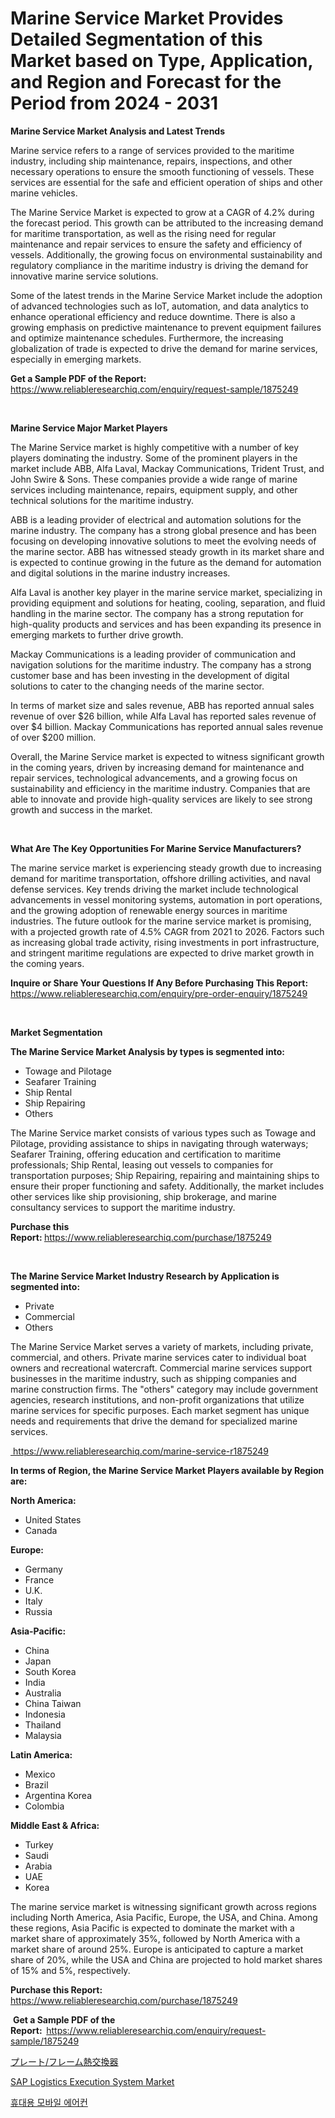 <p><h1>Marine Service Market Provides Detailed Segmentation of this Market based on Type, Application, and Region and Forecast for the Period from 2024 - 2031</h1></p><p><strong>Marine Service Market Analysis and Latest Trends</strong></p>
<p><p>Marine service refers to a range of services provided to the maritime industry, including ship maintenance, repairs, inspections, and other necessary operations to ensure the smooth functioning of vessels. These services are essential for the safe and efficient operation of ships and other marine vehicles.</p><p>The Marine Service Market is expected to grow at a CAGR of 4.2% during the forecast period. This growth can be attributed to the increasing demand for maritime transportation, as well as the rising need for regular maintenance and repair services to ensure the safety and efficiency of vessels. Additionally, the growing focus on environmental sustainability and regulatory compliance in the maritime industry is driving the demand for innovative marine service solutions.</p><p>Some of the latest trends in the Marine Service Market include the adoption of advanced technologies such as IoT, automation, and data analytics to enhance operational efficiency and reduce downtime. There is also a growing emphasis on predictive maintenance to prevent equipment failures and optimize maintenance schedules. Furthermore, the increasing globalization of trade is expected to drive the demand for marine services, especially in emerging markets.</p></p>
<p><strong>Get a Sample PDF of the Report:&nbsp;</strong> <a href="https://www.reliableresearchiq.com/enquiry/request-sample/1875249">https://www.reliableresearchiq.com/enquiry/request-sample/1875249</a></p>
<p>&nbsp;</p>
<p><strong>Marine Service Major Market Players</strong></p>
<p><p>The Marine Service market is highly competitive with a number of key players dominating the industry. Some of the prominent players in the market include ABB, Alfa Laval, Mackay Communications, Trident Trust, and John Swire & Sons. These companies provide a wide range of marine services including maintenance, repairs, equipment supply, and other technical solutions for the maritime industry.</p><p>ABB is a leading provider of electrical and automation solutions for the marine industry. The company has a strong global presence and has been focusing on developing innovative solutions to meet the evolving needs of the marine sector. ABB has witnessed steady growth in its market share and is expected to continue growing in the future as the demand for automation and digital solutions in the marine industry increases.</p><p>Alfa Laval is another key player in the marine service market, specializing in providing equipment and solutions for heating, cooling, separation, and fluid handling in the marine sector. The company has a strong reputation for high-quality products and services and has been expanding its presence in emerging markets to further drive growth.</p><p>Mackay Communications is a leading provider of communication and navigation solutions for the maritime industry. The company has a strong customer base and has been investing in the development of digital solutions to cater to the changing needs of the marine sector.</p><p>In terms of market size and sales revenue, ABB has reported annual sales revenue of over $26 billion, while Alfa Laval has reported sales revenue of over $4 billion. Mackay Communications has reported annual sales revenue of over $200 million.</p><p>Overall, the Marine Service market is expected to witness significant growth in the coming years, driven by increasing demand for maintenance and repair services, technological advancements, and a growing focus on sustainability and efficiency in the maritime industry. Companies that are able to innovate and provide high-quality services are likely to see strong growth and success in the market.</p></p>
<p>&nbsp;</p>
<p><strong>What Are The Key Opportunities For Marine Service Manufacturers?</strong></p>
<p><p>The marine service market is experiencing steady growth due to increasing demand for maritime transportation, offshore drilling activities, and naval defense services. Key trends driving the market include technological advancements in vessel monitoring systems, automation in port operations, and the growing adoption of renewable energy sources in maritime industries. The future outlook for the marine service market is promising, with a projected growth rate of 4.5% CAGR from 2021 to 2026. Factors such as increasing global trade activity, rising investments in port infrastructure, and stringent maritime regulations are expected to drive market growth in the coming years.</p></p>
<p><strong>Inquire or Share Your Questions If Any Before Purchasing This Report:</strong> <a href="https://www.reliableresearchiq.com/enquiry/pre-order-enquiry/1875249">https://www.reliableresearchiq.com/enquiry/pre-order-enquiry/1875249</a></p>
<p>&nbsp;</p>
<p><strong>Market Segmentation</strong></p>
<p><strong>The Marine Service Market Analysis by types is segmented into:</strong></p>
<p><ul><li>Towage and Pilotage</li><li>Seafarer Training</li><li>Ship Rental</li><li>Ship Repairing</li><li>Others</li></ul></p>
<p><p>The Marine Service market consists of various types such as Towage and Pilotage, providing assistance to ships in navigating through waterways; Seafarer Training, offering education and certification to maritime professionals; Ship Rental, leasing out vessels to companies for transportation purposes; Ship Repairing, repairing and maintaining ships to ensure their proper functioning and safety. Additionally, the market includes other services like ship provisioning, ship brokerage, and marine consultancy services to support the maritime industry.</p></p>
<p><strong>Purchase this Report:&nbsp;</strong><a href="https://www.reliableresearchiq.com/purchase/1875249">https://www.reliableresearchiq.com/purchase/1875249</a></p>
<p>&nbsp;</p>
<p><strong>The Marine Service Market Industry Research by Application is segmented into:</strong></p>
<p><ul><li>Private</li><li>Commercial</li><li>Others</li></ul></p>
<p><p>The Marine Service Market serves a variety of markets, including private, commercial, and others. Private marine services cater to individual boat owners and recreational watercraft. Commercial marine services support businesses in the maritime industry, such as shipping companies and marine construction firms. The "others" category may include government agencies, research institutions, and non-profit organizations that utilize marine services for specific purposes. Each market segment has unique needs and requirements that drive the demand for specialized marine services.</p></p>
<p><a href="https://www.reliableresearchiq.com/marine-service-r1875249">&nbsp;https://www.reliableresearchiq.com/marine-service-r1875249</a></p>
<p><strong>In terms of Region, the Marine Service Market Players available by Region are:</strong></p>
<p>
    <p> <strong> North America: </strong>
        <ul>
            <li>United States</li>
            <li>Canada</li>
        </ul>
        </p> 
    <p> <strong> Europe: </strong>
        <ul>
            <li>Germany</li>
            <li>France</li>
            <li>U.K.</li>
            <li>Italy</li>
            <li>Russia</li>
        </ul>
        </p> 
    <p> <strong> Asia-Pacific: </strong>
        <ul>
            <li>China</li>
            <li>Japan</li>
            <li>South Korea</li>
            <li>India</li>
            <li>Australia</li>
            <li>China Taiwan</li>
            <li>Indonesia</li>
            <li>Thailand</li>
            <li>Malaysia</li>
        </ul>
        </p> 
    <p> <strong> Latin America: </strong>
        <ul>
            <li>Mexico</li>
            <li>Brazil</li>
            <li>Argentina Korea</li>
            <li>Colombia</li>
        </ul>
        </p> 
    <p> <strong> Middle East & Africa: </strong>
        <ul>
            <li>Turkey</li>
            <li>Saudi</li>
            <li>Arabia</li>
            <li>UAE</li>
            <li>Korea</li>
        </ul>
    </p>
    </p>
<p><p>The marine service market is witnessing significant growth across regions including North America, Asia Pacific, Europe, the USA, and China. Among these regions, Asia Pacific is expected to dominate the market with a market share of approximately 35%, followed by North America with a market share of around 25%. Europe is anticipated to capture a market share of 20%, while the USA and China are projected to hold market shares of 15% and 5%, respectively.</p></p>
<p><strong>Purchase this Report: </strong><a href="https://www.reliableresearchiq.com/purchase/1875249">https://www.reliableresearchiq.com/purchase/1875249</a></p>
<p>&nbsp;<strong>Get a Sample PDF of the Report:&nbsp;&nbsp;</strong><a href="https://www.reliableresearchiq.com/enquiry/request-sample/1875249">https://www.reliableresearchiq.com/enquiry/request-sample/1875249</a></p>
<p><strong></strong></p>
<p><p><a href="https://github.com/mohamedbakry57/Market-Research-Report-List-5/blob/main/762084223392.md">プレート/フレーム熱交換器</a></p><p><a href="https://github.com/caylechardson65746/Market-Research-Report-List-1/blob/main/sap-logistics-execution-system-market.md">SAP Logistics Execution System Market</a></p><p><a href="https://github.com/laholand/Market-Research-Report-List-5/blob/main/736262931559.md">휴대용 모바일 에어컨</a></p></p>